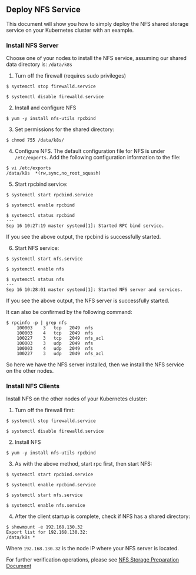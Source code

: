 ## Deploy NFS Service 

This document will show you how to simply deploy the NFS shared storage service on your Kubernetes cluster with an example.

### Install NFS Server

Choose one of your nodes to install the NFS service, assuming our shared data directory is: ```/data/k8s```

1. Turn off the firewall (requires sudo privileges)

```shell
$ systemctl stop firewalld.service

$ systemctl disable firewalld.service
```

2. Install and configure NFS

```shell
$ yum -y install nfs-utils rpcbind
```

3. Set permissions for the shared directory:

```shell
$ chmod 755 /data/k8s/
```

4. Configure NFS. The default configuration file for NFS is under ```/etc/exports```. Add the following configuration information to the file:

```shell
$ vi /etc/exports
/data/k8s  *(rw,sync,no_root_squash)
```

5. Start rpcbind service:

```shell
$ systemctl start rpcbind.service

$ systemctl enable rpcbind

$ systemctl status rpcbind
···
Sep 16 10:27:19 master systemd[1]: Started RPC bind service.
```

If you see the above output, the rpcbind is successfully started.

6. Start NFS service:

```shell
$ systemctl start nfs.service

$ systemctl enable nfs

$ systemctl status nfs
···
Sep 16 10:28:01 master systemd[1]: Started NFS server and services.
```

If you see the above output, the NFS server is successfully started.

It can also be confirmed by the following command:

```shell
$ rpcinfo -p | grep nfs
    100003    3   tcp   2049  nfs
    100003    4   tcp   2049  nfs
    100227    3   tcp   2049  nfs_acl
    100003    3   udp   2049  nfs
    100003    4   udp   2049  nfs
    100227    3   udp   2049  nfs_acl
```

So here we have the NFS server installed, then we install the NFS service on the other nodes.

### Install NFS Clients

Install NFS on the other nodes of your Kubernetes cluster:

1. Turn off the firewall first:

```shell
$ systemctl stop firewalld.service

$ systemctl disable firewalld.service
```

2. Install NFS 

```shell
$ yum -y install nfs-utils rpcbind
```

3. As with the above method, start rpc first, then start NFS:

```shell
$ systemctl start rpcbind.service 

$ systemctl enable rpcbind.service 

$ systemctl start nfs.service    

$ systemctl enable nfs.service
```

4. After the client startup is complete, check if NFS has a shared directory:

```shell
$ showmount -e 192.168.130.32
Export list for 192.168.130.32:
/data/k8s *
```

Where ```192.168.130.32``` is the node IP where your NFS server is located.

For further verification operations, please see [NFS Storage Preparation Document](../../README.md)
